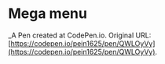 # Mega menu
 _A Pen created at CodePen.io. Original URL: [https://codepen.io/pein1625/pen/QWLOyVy](https://codepen.io/pein1625/pen/QWLOyVy).

 